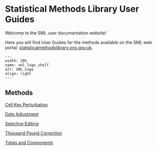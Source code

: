# Statistical Methods Library User Guides

Welcome to the SML user documentation website!

Here you will find User Guides for the methods available on the SML web portal: [statisticalmethodslibrary.ons.gov.uk](https://statisticalmethodslibrary.ons.gov.uk/).

```{image} ./assets/SML_logo_shelf.png
---
width: 20%
name: sml_logo_shelf
alt: SML Logo
align: right
---
```

## Methods

[Cell Key Perturbation](public/CellKeyPerturbation_Py.md)

[Date Adjustment](public/DateAdjustment.md)

[Selective Editing](public/SelectiveEditing.md)

[Thousand Pound Correction](public/ThousandPoundCorrection.md)

[Totals and Components](public/TotalsAndComponents.md)

